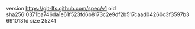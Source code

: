 version https://git-lfs.github.com/spec/v1
oid sha256:0371ba746da1e61f523fd6b8173c2e9df2b517caad04260c3f3597b36910131d
size 25241
